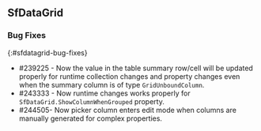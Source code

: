 ## SfDataGrid

### Bug Fixes
{:#sfdatagrid-bug-fixes}

* \#239225 - Now the value in the table summary row/cell will be updated properly for runtime collection changes and property changes even when the summary column is of type `GridUnboundColumn`.
* \#243333 - Now runtime changes works properly for `SfDataGrid.ShowColumnWhenGrouped` property.
* \#244505- Now picker column enters edit mode when columns are manually generated for complex properties.